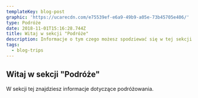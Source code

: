 ```yaml
---
templateKey: blog-post
graphic: 'https://ucarecdn.com/e75539ef-e6a9-49b9-a05e-73b45705e406/'
type: Podróże
date: 2018-11-01T15:16:28.744Z
title: Witaj w sekcji "Podróże"
description: Informacje o tym czego możesz spodziewać się w tej sekcji.
tags:
  - blog-trips
---
```

## Witaj w sekcji "Podróże"

W sekcji tej znajdziesz informacje dotyczące podróżowania.
